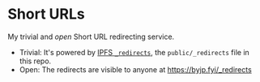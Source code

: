 # Short URLs

My trivial and _open_ Short URL redirecting service.

- Trivial: It's powered by [IPFS `_redirects`](https://specs.ipfs.tech/ipips/ipip-0002/), the `public/_redirects` file in this repo.
- Open: The redirects are visible to anyone at https://byjp.fyi/_redirects